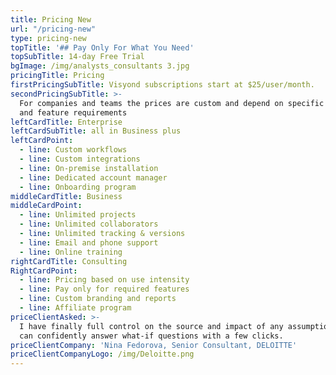 ```yaml
---
title: Pricing New
url: "/pricing-new"
type: pricing-new
topTitle: '## Pay Only For What You Need'
topSubTitle: 14-day Free Trial
bgImage: /img/analysts_consultants 3.jpg
pricingTitle: Pricing
firstPricingSubTitle: Visyond subscriptions start at $25/user/month.
secondPricingSubTitle: >-
  For companies and teams the prices are custom and depend on specific use cases
  and feature requirements
leftCardTitle: Enterprise
leftCardSubTitle: all in Business plus
leftCardPoint:
  - line: Custom workflows
  - line: Custom integrations
  - line: On-premise installation
  - line: Dedicated account manager
  - line: Onboarding program
middleCardTitle: Business
middleCardPoint:
  - line: Unlimited projects
  - line: Unlimited collaborators
  - line: Unlimited tracking & versions
  - line: Email and phone support
  - line: Online training
rightCardTitle: Consulting
RightCardPoint:
  - line: Pricing based on use intensity
  - line: Pay only for required features
  - line: Custom branding and reports
  - line: Affiliate program
priceClientAsked: >-
  I have finally full control on the source and impact of any assumptions, and
  can confidently answer what-if questions with a few clicks.
priceClientCompany: 'Nina Fedorova, Senior Consultant, DELOITTE'
priceClientCompanyLogo: /img/Deloitte.png
---
```


